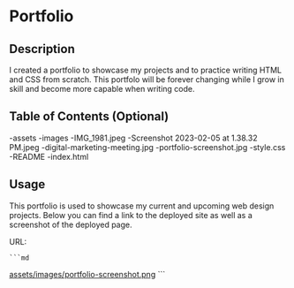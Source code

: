 # Portfolio

## Description

I created a portfolio to showcase my projects and to practice writing HTML and CSS from scratch. This portfolo will be forever changing while I grow in skill and become more capable when writing code. 

## Table of Contents (Optional)

-assets
  -images
    -IMG_1981.jpeg
    -Screenshot 2023-02-05 at 1.38.32 PM.jpeg
    -digital-marketing-meeting.jpg
    -portfolio-screenshot.jpg
  -style.css
-README
-index.html

## Usage

This portfolio is used to showcase my current and upcoming web design projects. Below you can find a link to the deployed site as well as a screenshot of the deployed page.

URL:

    ```md
[   assets/images/portfolio-screenshot.png](https://github.com/castarke/Portfolio/blob/b7a3fd8e05cda773d5d2fc4354bc57edb1522b3b/assets/images/portfolio-screenshot.png)
    ```

